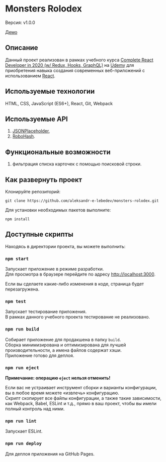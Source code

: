 # Monsters Rolodex

Версия: v1.0.0

[Демо](https://aleksandr-e-lebedev.github.io/monsters-rolodex/)

## Описание

Данный проект реализован в рамках учебного курса [Complete React Developer in 2020 (w/ Redux, Hooks, GraphQL)](https://www.udemy.com/course/complete-react-developer-zero-to-mastery/) на [Udemy](https://www.udemy.com/) для приобретения навыка создания современных веб-приложений с использованием [React](https://reactjs.org/).

## Используемые технологии

HTML, CSS, JavaScript (ES6+), React, Git, Webpack

## Используемые API

1. [JSONPlaceholder](https://jsonplaceholder.typicode.com/),
2. [RoboHash](https://robohash.org/).

## Функциональные возможности

1. фильтрация списка карточек с помощью поисковой строки.

## Как развернуть проект

Клонируйте репозиторий:

`git clone https://github.com/aleksandr-e-lebedev/monsters-rolodex.git`

Для установки необходимых пакетов выполните:

`npm install`

## Доступные скрипты

Находясь в директории проекта, вы можете выполнить:

### `npm start`

Запускает приложение в режиме разработки.<br />
Для просмотра в браузере перейдите по адресу [http://localhost:3000](http://localhost:3000).

Если вы сделаете какие-либо изменения в коде, страница будет перезагружена.

### `npm test`

Запускает тестирование приложения.<br />
В рамках данного учебного проекта тестирование не реализовано.

### `npm run build`

Собирает приложение для продакшена в папку `build`.<br />
Сборка минимизирована и оптимизирована для лучшей производительности, а имена файлов содержат хэши.<br />
Приложение готово для деплоя.<br />

### `npm run eject`

**Примечание: операцию `eject` нельзя отменить!**

Если вас не устраивает инструмент сборки и варианты конфигурации, вы в любое время можете «извлечь» конфигурацию.<br />
Скрипт скопирует все файлы конфигурации, а также такие зависимости, как Webpack, Babel, ESLint и т.д., прямо в ваш проект, чтобы вы имели полный контроль над ними.

### `npm run lint`

Запускает ESLint.

### `npm run deploy`

Для деплоя приложения на GitHub Pages.
